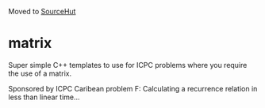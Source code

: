 Moved to [SourceHut](https://git.sr.ht/~diego-est/cpp-matrix)

# matrix

Super simple C++ templates to use for ICPC problems where you require the use of
a matrix.

Sponsored by ICPC Caribean problem F: Calculating a recurrence relation in less
than linear time...
